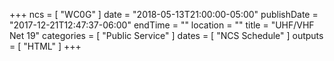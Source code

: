 +++
ncs = [ "WC0G" ]
date = "2018-05-13T21:00:00-05:00"
publishDate = "2017-12-21T12:47:37-06:00"
endTime = ""
location = ""
title = "UHF/VHF Net 19"
categories = [ "Public Service" ]
dates = [ "NCS Schedule" ]
outputs = [ "HTML" ]
+++
